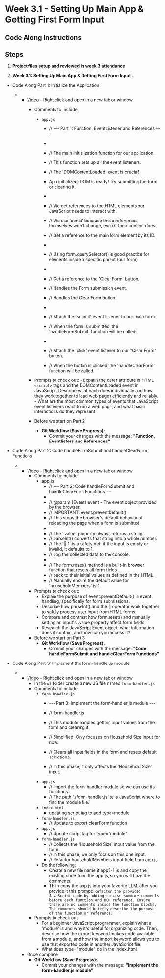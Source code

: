 # Week 3.1 - Setting Up Main App & Getting First Form Input 

## Code Along Instructions

## Steps

1. **Project files setup and reviewed in week 3 attendance**

2. **Week 3.1: Setting Up Main App & Getting First Form Input .**
* Code Along Part 1: Initialize the Application 
    - - [Video](https://www.youtube.com/watch?v=tyTYN9Qy-JI) - Right click and open in a new tab or window
        - Comments to include
            - `app.js`
                - // ---  Part 1: Function, EventListener and References ---
                - 
                - // The main initialization function for our application.
                - // This function sets up all the event listeners.
                - // The 'DOMContentLoaded' event is crucial!
                - App initialized: DOM is ready! Try submitting the form or clearing it.
                - 
                - // We get references to the HTML elements our JavaScript needs to interact with.
                - // We use 'const' because these references themselves won't change, even if their content does.
                - // Get a reference to the main form element by its ID.
                - 
                - // Using form.querySelector() is good practice for elements inside a specific parent (our form).
                - 
                - // Get a reference to the 'Clear Form' button.

                - // Handles the Form submission event.
                - // Handles the Clear Form button. 
                - 
                - // Attach the 'submit' event listener to our main form.
                - // When the form is submitted, the 'handleFormSubmit' function will be called.
                - 
                - // Attach the 'click' event listener to our "Clear Form" button.
                - // When the button is clicked, the 'handleClearForm' function will be called.

        - Prompts to check out:
                - Explain the defer attribute in HTML `<script>` tags and the DOMContentLoaded event in JavaScript. Describe what each does individually and how they work together to load web pages efficiently and reliably.
                - What are the most common types of events that JavaScript event listeners react to on a web page, and what basic interactions do they represent
        - Before we start on Part 2
            * **Git Workflow (Save Progress):**
                * Commit your changes with the message: **"Function, Eventlisters and References"**


* Code Along Part 2: Code handleFormSubmit and handleClearForm Functions 
    - - [Video](https://www.youtube.com/watch?v=F5Y-pfYmvuU) - Right click and open in a new tab or window
        - Comments to include 
            - app.js
                - // --- Part 2:  Code handleFormSubmit and handleClearForm Functions ---
                - 
                - // @param {Event} event - The event object provided by the browser.
                - // IMPORTANT: event.preventDefault()
                - // This stops the browser's default behavior of reloading the page when a form is submitted.
                - 
                - // The '.value' property always returns a string.
                - // parseInt() converts that string into a whole number.
                - // The '|| 1' is a safety net: if the input is empty or invalid, it defaults to 1. 
                - // Log the collected data to the console.
                - 
                - // The form.reset() method is a built-in browser function that resets all form fields
                - // back to their initial values as defined in the HTML. 
                - // Manually ensure the default value for 'householdMembers' is 1. 
        - Prompts to check out:
            - Explain the purpose of event.preventDefault() in event handling, specifically for form submissions.
            - Describe how parseInt() and the || operator work together to safely process user input from HTML forms.
            - Compare and contrast how form.reset() and manually setting an input's .value property affect form fields.
            - Research the JavaScript Event object: what information does it contain, and how can you access it?
        - Before we start on Part 3
            * **Git Workflow (Save Progress):**
                * Commit your changes with the message: **"Code handleFormSubmit and handleClearForm Functions"**

* Code Along Part 3: Implement the form-handler.js module
    - - [Video](https://www.youtube.com/watch?v=2yMQ7ka5Jas) - Right click and open in a new tab or window
        * In the `w3` folder create a new JS file named `form-handler.js`
        - Comments to include
            - `form-handler.js`
                - --- Part 3: Implement the form-handler.js module ---
                - // form-handler.js
                - // This module handles getting input values from the form and clearing it.

                - // Simplified: Only focuses on Household Size input for now. 
                - // Clears all input fields in the form and resets default selections. 
                - // In this phase, it only affects the 'Household Size' input. 
            - `app.js`
                - // Import the form-handler module so we can use its functions.
                - // The path './form-handler.js' tells JavaScript where to find the module file.`
            - `index.html`
                - updating script tag to add type=module
            - `form-handler.js`
                - // Update to export clearForm function
            - `app.js`
                - // Update script tag for type="module"
            - `form-handler.js`
                - // Collects the 'Household Size' input value from the form.
                - // In this phase, we only focus on this one input.
                - // Refactor householdMembers input field from app.js
            - Do the following:
                - Create a new file name it app3-1.js and copy the existing code from the app.js, so you will have the comments. 
                - Than copy the app.js into your favorite LLM, after you provide it this prompt:
                    `Refactor the provided JavaScript code by adding concise summary comments before each function and DOM reference. Ensure there are no comments inside the function blocks. The comments should briefly describe the purpose of the function or reference.`
        - Prompts to check out
            - For a beginner JavaScript programmer, explain what a 'module' is and why it's useful for organizing code. Then, describe how the export keyword makes code available from a module, and how the import keyword allows you to use that exported code in another JavaScript file.
            - What does type="module" do in the index.html
       - Once complete
            * **Git Workflow (Save Progress):**
                * Commit your changes with the message: **"Implement the form-handler.js module"**